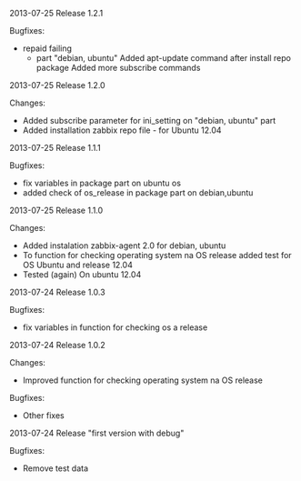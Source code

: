 2013-07-25 Release 1.2.1

Bugfixes:
- repaid failing 
    - part "debian, ubuntu"
	Added apt-update command after install repo package
	Added more subscribe commands

2013-07-25 Release 1.2.0

Changes:
- Added subscribe parameter for ini_setting on "debian, ubuntu" part
- Added installation zabbix repo file - for Ubuntu 12.04

2013-07-25 Release 1.1.1

Bugfixes:
- fix variables in package part on ubuntu os
- added check of os_release in package part on debian,ubuntu

2013-07-25 Release 1.1.0

Changes:
- Added instalation zabbix-agent 2.0 for debian, ubuntu
- To function for checking operating system na OS release added test for OS Ubuntu and release 12.04
- Tested (again) On ubuntu 12.04

2013-07-24 Release 1.0.3

Bugfixes:
- fix variables in function for checking os a release

2013-07-24 Release 1.0.2

Changes:
- Improved function for checking operating system na OS release

Bugfixes:
- Other fixes

2013-07-24 Release "first version with debug"

Bugfixes:
- Remove test data
